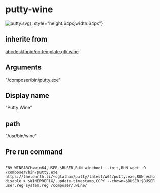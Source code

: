 # putty-wine
![putty.svg](/applications/icons/putty.svg){: style="height:64px;width:64px"}
## inherite from
[abcdesktopio/oc.template.gtk.wine](abcdesktopio/oc.template.gtk.wine.md)
## Arguments
"/composer/bin/putty.exe"
## Display name
"Putty Wine"
## path
"/usr/bin/wine"
## Pre run command

```

ENV WINEARCH=win64,USER $BUSER,RUN wineboot --init,RUN wget -O /composer/bin/putty.exe https://the.earth.li/~sgtatham/putty/latest/w64/putty.exe,RUN echo disable > $WINEPREFIX/.update-timestamp,COPY --chown=$BUSER:$BUSER user.reg system.reg /composer/.wine/
```
